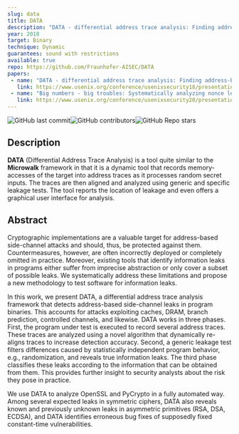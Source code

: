 ```yaml
---
slug: data
title: DATA
description: "DATA - differential address trace analysis: Finding address-based side-channels in binaries"
year: 2018
target: Binary
technique: Dynamic
guarantees: sound with restrictions
available: true
repo: https://github.com/Fraunhofer-AISEC/DATA
papers:
 - name: "DATA - differential address trace analysis: Finding address-based side-channels in binaries"
   link: https://www.usenix.org/conference/usenixsecurity18/presentation/weiser
 - name: "Big numbers - big troubles: Systematically analyzing nonce leakage in (EC)DSA implementations"
   link: https://www.usenix.org/conference/usenixsecurity20/presentation/weiser
---
```


![GitHub last commit](https://img.shields.io/github/last-commit/Fraunhofer-AISEC/DATA)![GitHub contributors](https://img.shields.io/github/contributors/Fraunhofer-AISEC/DATA)![GitHub Repo stars](https://img.shields.io/github/stars/Fraunhofer-AISEC/DATA)

## Description

**DATA** (Differential Address Trace Analysis) is a tool quite similar to the **Microwalk** framework in that it is a dynamic tool that records memory-accesses of the target into address traces as it processes random secret inputs. The traces are then aligned and analyzed using generic and specific leakage tests. The tool reports the location of leakage and even offers a graphical user interface for analysis.

## Abstract

Cryptographic implementations are a valuable target for address-based side-channel attacks and should, thus, be protected against them. Countermeasures, however, are often incorrectly deployed or completely omitted in practice. Moreover, existing tools that identify information leaks in programs either suffer from imprecise abstraction or only cover a subset of possible leaks. We systematically address these limitations and propose a new methodology to test software for information leaks.

In this work, we present DATA, a differential address trace analysis framework that detects address-based side-channel leaks in program binaries. This accounts for attacks exploiting caches, DRAM, branch prediction, controlled channels, and likewise. DATA works in three phases. First, the program under test is executed to record several address traces. These traces are analyzed using a novel algorithm that dynamically re-aligns traces to increase detection accuracy. Second, a generic leakage test filters differences caused by statistically independent program behavior, e.g., randomization, and reveals true information leaks. The third phase classifies these leaks according to the information that can be obtained from them. This provides further insight to security analysts about the risk they pose in practice.

We use DATA to analyze OpenSSL and PyCrypto in a fully automated way. Among several expected leaks in symmetric ciphers, DATA also reveals known and previously unknown leaks in asymmetric primitives (RSA, DSA, ECDSA), and DATA identifies erroneous bug fixes of supposedly fixed constant-time vulnerabilities.